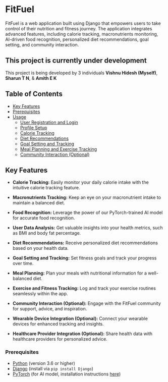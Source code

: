 # FitFuel

FitFuel is a web application built using Django that empowers users to take control of their nutrition and fitness journey. The application integrates advanced features, including calorie tracking, macronutrients monitoring, AI-driven food recognition, personalized diet recommendations, goal setting, and community interaction.

## This project is currently under development
This project is being developed by 3 individuals
__Vishnu Hidesh (Myself)__, __Sharun T N__, & __Amith E K__

## Table of Contents

- [Key Features](#key-features)
- [Prerequisites](#prerequisites)
- [Usage](#usage)
  - [User Registration and Login](#user-registration-and-login)
  - [Profile Setup](#profile-setup)
  - [Calorie Tracking](#calorie-tracking)
  - [Diet Recommendations](#diet-recommendations)
  - [Goal Setting and Tracking](#goal-setting-and-tracking)
  - [Meal Planning and Exercise Tracking](#meal-planning-and-exercise-tracking)
  - [Community Interaction (Optional)](#community-interaction-optional)

## Key Features

- **Calorie Tracking:** Easily monitor your daily calorie intake with the intuitive calorie tracking feature.

- **Macronutrients Tracking:** Keep an eye on your macronutrient intake to maintain a balanced diet.

- **Food Recognition:** Leverage the power of our PyTorch-trained AI model for accurate food recognition.

- **User Data Analysis:** Get valuable insights into your health metrics, such as BMI and body fat percentage.

- **Diet Recommendations:** Receive personalized diet recommendations based on your health data.

- **Goal Setting and Tracking:** Set fitness goals and track your progress over time.

- **Meal Planning:** Plan your meals with nutritional information for a well-balanced diet.

- **Exercise and Fitness Tracking:** Log and track your exercise routines seamlessly within the app.

- **Community Interaction (Optional):** Engage with the FitFuel community for support, advice, and inspiration.

- **Wearable Device Integration (Optional):** Connect your wearable devices for enhanced tracking and insights.

- **Healthcare Provider Integration (Optional):** Share health data with healthcare providers for personalized advice.


### Prerequisites

- [Python](https://www.python.org/) (version 3.6 or higher)
- [Django](https://www.djangoproject.com/) (install via `pip install Django`)
- [PyTorch](https://pytorch.org/) (for AI model, installation instructions [here](https://pytorch.org/get-started/locally/))

